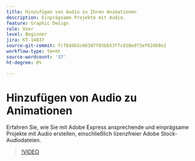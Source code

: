 ```yaml
---
title: Hinzufügen von Audio zu Ihren Animationen
description: Einprägsame Projekte mit Audio.
feature: Graphic Design
role: User
level: Beginner
jira: KT-14837
source-git-commit: fcf6d4b5c663d7f03bb53ffc910edf3ef62d68e2
workflow-type: tm+mt
source-wordcount: '37'
ht-degree: 0%

---
```


# Hinzufügen von Audio zu Animationen

Erfahren Sie, wie Sie mit Adobe Express ansprechende und einprägsame Projekte mit Audio erstellen, einschließlich lizenzfreier Adobe Stock-Audiodateien.

>[!VIDEO](https://video.tv.adobe.com/v/3426983?quality=12&learn=on&hidetitle=true)
